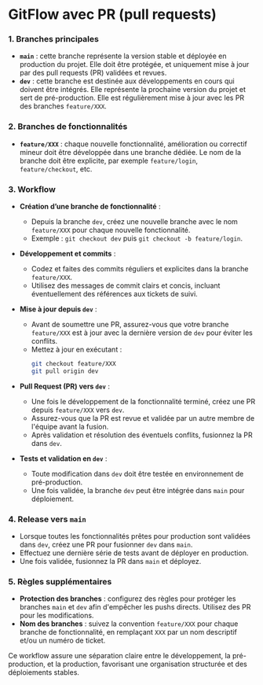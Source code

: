 # GitFlow avec PR (pull requests)

### 1. **Branches principales**
   - **`main`** : cette branche représente la version stable et déployée en production du projet. Elle doit être protégée, et uniquement mise à jour par des pull requests (PR) validées et revues.
   - **`dev`** : cette branche est destinée aux développements en cours qui doivent être intégrés. Elle représente la prochaine version du projet et sert de pré-production. Elle est régulièrement mise à jour avec les PR des branches `feature/XXX`.

### 2. **Branches de fonctionnalités**
   - **`feature/XXX`** : chaque nouvelle fonctionnalité, amélioration ou correctif mineur doit être développée dans une branche dédiée. Le nom de la branche doit être explicite, par exemple `feature/login`, `feature/checkout`, etc.

### 3. **Workflow**
   - **Création d’une branche de fonctionnalité** :
     - Depuis la branche `dev`, créez une nouvelle branche avec le nom `feature/XXX` pour chaque nouvelle fonctionnalité.
     - Exemple : `git checkout dev` puis `git checkout -b feature/login`.

   - **Développement et commits** :
     - Codez et faites des commits réguliers et explicites dans la branche `feature/XXX`.
     - Utilisez des messages de commit clairs et concis, incluant éventuellement des références aux tickets de suivi.

   - **Mise à jour depuis `dev`** :
     - Avant de soumettre une PR, assurez-vous que votre branche `feature/XXX` est à jour avec la dernière version de `dev` pour éviter les conflits.
     - Mettez à jour en exécutant : 
       ```bash
       git checkout feature/XXX
       git pull origin dev
       ```

   - **Pull Request (PR) vers `dev`** :
     - Une fois le développement de la fonctionnalité terminé, créez une PR depuis `feature/XXX` vers `dev`.
     - Assurez-vous que la PR est revue et validée par un autre membre de l'équipe avant la fusion.
     - Après validation et résolution des éventuels conflits, fusionnez la PR dans `dev`.

   - **Tests et validation en `dev`** :
     - Toute modification dans `dev` doit être testée en environnement de pré-production.
     - Une fois validée, la branche `dev` peut être intégrée dans `main` pour déploiement.

### 4. **Release vers `main`**
   - Lorsque toutes les fonctionnalités prêtes pour production sont validées dans `dev`, créez une PR pour fusionner `dev` dans `main`.
   - Effectuez une dernière série de tests avant de déployer en production.
   - Une fois validée, fusionnez la PR dans `main` et déployez.

### 5. **Règles supplémentaires**
   - **Protection des branches** : configurez des règles pour protéger les branches `main` et `dev` afin d'empêcher les pushs directs. Utilisez des PR pour les modifications.
   - **Nom des branches** : suivez la convention `feature/XXX` pour chaque branche de fonctionnalité, en remplaçant `XXX` par un nom descriptif et/ou un numéro de ticket.

Ce workflow assure une séparation claire entre le développement, la pré-production, et la production, favorisant une organisation structurée et des déploiements stables.